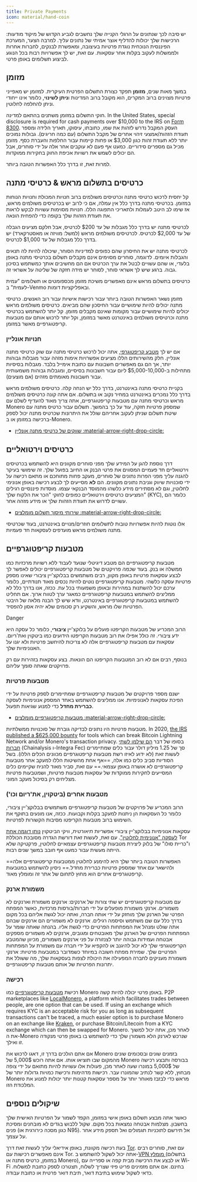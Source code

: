```yaml
---
title: Private Payments
icon: material/hand-coin
---
```


יש סיבה לכך שנתונים על הרגלי הקנייה שלך נחשבים לגביע הקדוש של מיקוד מודעות: הרכישות שלך יכולות להדליף אוצר אמיתי של נתונים עליך. למרבה הצער, המערכת הפיננסית הנוכחית נוגדת פרטיות בעיצובה, ומאפשרת לבנקים, לחברות אחרות ולממשלות לעקוב בקלות אחר עסקאות. עם זאת, יש לך אפשרויות רבות בכל הנוגע לביצוע תשלומים באופן פרטי.

## מזומן

במשך מאות שנים, **מזומן** תפקד כצורת התשלום הפרטית העיקרית. למזומן יש מאפייני פרטיות מצוינים ברוב המקרים, הוא מקובל ברוב המדינות ו**ניתן לשינוי**, כלומר אינו ייחודי וניתן להחלפה לחלוטין.

חוקי התשלום במזומן משתנים בהתאם למדינה. In the United States, special disclosure is required for cash payments over $10,000 to the IRS on [Form 8300](https://irs.gov/businesses/small-businesses-self-employed/form-8300-and-reporting-cash-payments-of-over-10000). העסק המקבל נדרש לזהות את שמו, כתובתו, עיסוקו, תאריך הלידה ומספר תעודת הזהות/אמצעי זיהוי אחרים של מקבל התשלום (עם כמה חריגים). גבולות נמוכים יותר ללא תעודת זהות כגון $3,000 או פחות קיימות עבור החלפות והעברת כסף. מזומן מכיל גם מספרים סידוריים. כמעט אף פעם לא עוקבים אחר אלה על ידי סוחרים, אבל הם יכולים לשמש את רשויות אכיפת החוק בחקירות ממוקדות.

למרות זאת, זו בדרך כלל האפשרות הטובה ביותר.

## כרטיסים בתשלום מראש & כרטיסי מתנה

קל יחסית לרכוש כרטיסי מתנה וכרטיסים משולמים ברוב חנויות המכולת וחנויות הנוחות במזומן. בכרטיסי מתנה בדרך כלל אין עמלה, אם כי לרוב יש בכרטיסים משולמים מראש, אז שימו לב היטב לעמלות ולתאריכי התפוגה הללו. חנויות מסוימות עשויות לבקש לראות את תעודת הזהות שלך בקופה כדי להפחית הונאה.

לכרטיסי מתנה יש בדרך כלל מגבלות של עד $200 לכרטיס, אבל חלקם מציעים הגבלה של עד $2,000 לכרטיס. לכרטיסים משולמים מראש (למשל: מוויזה או מאסטרקארד) יש בדרך כלל מגבלות של עד $1,000 לכרטיס.

לכרטיסי מתנה יש את החיסרון שהם כפופים למדיניות הסוחר, שיכולה להיות לה תנאים והגבלות איומים. לדוגמה, סוחרים מסוימים אינם מקבלים תשלום בכרטיסי מתנה באופן בלעדי, או שהם עשויים לבטל את ערך הכרטיס אם הם מחשיבים אותך כמשתמש בסיכון גבוה. ברגע שיש לך אשראי סוחר, לסוחר יש מידה חזקה של שליטה על אשראי זה.

כרטיסים בתשלום מראש אינם מאפשרים משיכת מזומן מכספומטים או תשלומים "עמית לעמית" ב-Venmo ובאפליקציות דומות.

מזומן נשאר האפשרות הטובה ביותר עבור רכישות אישיות עבור רוב האנשים. כרטיסי מתנה יכולים להיות שימושיים עבור החיסכון שהם מביאים. כרטיסים משולמים מראש יכולים להיות שימושיים עבור מקומות שאינם מקבלים מזומן. קל יותר להשתמש בכרטיסי מתנה וכרטיסים משולמים באינטרנט מאשר במזומן, וקל יותר לרכוש אותם עם מטבעות קריפטוגרפיים מאשר במזומן.

### חנויות אונליין

אם יש לך [מטבע קריפטוגרפי](../cryptocurrency.md), אתה יכול לרכוש כרטיסי מתנה עם שוק כרטיסי מתנה אונליין. חלק מהשירותים הללו מציעים אפשרויות אימות מזהה עבור מגבלות גבוהות יותר, אך הם גם מאפשרים חשבונות עם כתובת אימייל בלבד. מגבלות בסיסיות מתחילות ב-$5,000-10,000 ליום עבור חשבונות בסיסיים, ומגבלות גבוהות משמעותית עבור חשבונות מאומתים מזהים (אם מוצעים).

בקניית כרטיסי מתנה באינטרנט, בדרך כלל יש הנחה קלה. כרטיסים משולמים מראש בדרך כלל נמכרים באינטרנט במחיר נקוב או בתשלום. אם אתה קונה כרטיסים משולמים מראש וכרטיסי מתנה עם מטבעות קריפטוגרפיים, אתה צריך מאוד להעדיף לשלם עם Monero שמספק פרטיות חזקה, עוד על כך בהמשך. תשלום עבור כרטיס מתנה עם שיטת תשלום שניתן לעקוב אחריהם שולל את היתרונות שכרטיס מתנה יכול לספק ברכישה במזומן או ב-Monero.

- [שווקים של כרטיסי מתנה אונליין :material-arrow-right-drop-circle:](../financial-services.md#gift-card-marketplaces)

## כרטיסים וירטואליים

דרך נוספת להגן על המידע שלך מפני סוחרים מקוונים היא להשתמש בכרטיסים וירטואליים חד פעמיים המסווים את פרטי הבנק או החיוב בפועל שלך. זה שימושי בעיקר להגנה עליך מפני הפרות נתונים של סוחרים, מעקב פחות מתוחכם או מתאם רכישה על ידי סוכנויות שיווק וגניבת נתונים מקוונים. הם **לא** מסייעים לך לבצע רכישה באופן אנונימי לחלוטין, וגם לא מסתירים מידע כלשהו מהמוסד הבנקאי עצמו. מוסדות פיננסיים רגילים המציעים כרטיסים וירטואליים כפופים לחוקי "הכר את הלקוח שלך" (KYC), כלומר הם עשויים לדרוש את תעודת הזהות שלך או מידע מזהה אחר.

- [שירותי מיסוך תשלום מומלצים :material-arrow-right-drop-circle:](../financial-services.md#payment-masking-services)

אלו נוטות להיות אפשרויות טובות לתשלומים חוזרים/מנויים באינטרנט, בעוד שכרטיסי מתנה משולמים מראש מועדפים לעסקאות חד פעמיות.

## מטבעות קריפטוגרפיים

מטבעות קריפטוגרפיים הם מטבע דיגיטלי שנועד לעבוד ללא רשויות מרכזיות כמו ממשלה או בנק. בעוד ש*כמה* פרויקטים של מטבעות קריפטוגרפיים יכולים לאפשר לך לבצע עסקאות פרטיות באופן מקוון, רבים משתמשים בבלוקצ'יין ציבורי שאינו מספק פרטיות עסקה כלשהי. מטבעות קריפטוגרפיים נוטים להיות נכסים מאוד תנודתיים, כלומר ערכם יכול להשתנות במהירות ובאופן משמעותי בכל עת. ככזה, אנו בדרך כלל לא ממליצים להשתמש במטבעות קריפטוגרפיים כמאגר ערך לטווח ארוך. אם תחליט להשתמש במטבעות קריפטוגרפיים באינטרנט, וודא שיש לך הבנה מלאה של היבטי הפרטיות שלו מראש, והשקיע רק סכומים שלא יהיה אסון להפסיד.

<div class="admonition danger" markdown>
<p class="admonition-title">Danger</p>

הרוב המכריע של מטבעות הקריפטו פועלים על בלוקצ'יין **ציבורי**, כלומר כל עסקה היא ידע ציבורי. זה כולל אפילו את רוב מטבעות הקריפטו הידועים כמו ביטקוין ואת'ריום. עסקאות עם מטבעות קריפטוגרפיים אלה לא צריכות להיחשב פרטיות ולא יגנו על האנונימיות שלך.

בנוסף, רבים אם לא רוב המטבעות הקריפטו הם הונאות. בצע עסקאות בזהירות עם רק פרויקטים שאתה סומך עליהם.

</div>

### מטבעות פרטיות

ישנם מספר פרויקטים של מטבעות קריפטוגרפיים שמתיימרים לספק פרטיות על ידי הפיכת עסקאות לאנונימיות. אנו ממליצים להשתמש באחד המספק אנונימיות לעסקה **כברירת מחדל** כדי למנוע שגיאות תפעול.

- [מטבעות קריפטוגרפיים מומלצים :material-arrow-right-drop-circle:](../cryptocurrency.md#coins)

מטבעות פרטיות היו נתונים לבדיקה גוברת של סוכנויות ממשלתיות. In 2020, [the IRS published a $625,000 bounty](https://forbes.com/sites/kellyphillipserb/2020/09/14/irs-will-pay-up-to-625000-if-you-can-crack-monero-other-privacy-coins/?sh=2e9808a085cc) for tools which can break Bitcoin Lightning Network and/or Monero's transaction privacy. בסופו של דבר [הם שילמו לשתי חברות](https://sam.gov/opp/5ab94eae1a8d422e88945b64181c6018/view) (Chainalysis ו-Integra Fec) סך של 1.25 מיליון דולר עבור כלים שמתיימרים לעשות זאת (לא ידוע לאיזו רשת מטבעות קריפטוגרפיים מכוונים הכלים הללו). בשל הסודיות סביב כלים כמו אלה, ==אף אחת מהשיטות הללו למעקב אחר מטבעות קריפטוגרפיים לא אושרה באופן עצמאי.== עם זאת, סביר מאוד להניח שקיימים כלים המסייעים לחקירות ממוקדות של עסקאות מטבעות פרטיות, ושמטבעות פרטיות מצליחים רק בסיכול מעקב המוני.

### מטבעות אחרים (ביטקוין, את'ריום וכו')

הרוב המכריע של פרויקטים של מטבעות קריפטוגרפיים משתמשים בבלוקצ'יין ציבורי, כלומר כל העסקאות הן ניתנות למעקב בקלות וקבועות. ככזה, אנו מונעים בתוקף את השימוש ברוב מטבעות הקריפטו מסיבות הקשורות לפרטיות.

עסקאות אנונימיות בבלוקצ'יין ציבורי אפשריות *תיאורטית*, וויקי הביטקוין [נותן דוגמה אחת לעסקה "אנונימית לחלוטין"](https://en.bitcoin.it/wiki/Privacy#Example_-_A_perfectly_private_donation). עם זאת, לעשות זאת דורשת הגדרה מסובכת הכוללת Tor ו"כריית סולו" של בלוק ליצירת מטבעות קריפטוגרפיים עצמאיים לחלוטין, פרקטיקה שלא הייתה מעשית עבור כמעט אף חובב במשך שנים רבות.

==האפשרות הטובה ביותר שלך היא להימנע לחלוטין ממטבעות קריפטוגרפיים אלה ולהישאר עם אחד שמספק פרטיות כברירת מחדל.== ניסיון להשתמש במטבעות קריפטוגרפיים אחרים הוא מחוץ לתחום של אתר זה ומומלץ מאוד.

### משמורת ארנק

עם מטבעות קריפטוגרפיים יש שתי צורות של ארנקים: ארנקים משמורת וארנקים לא משמורים. ארנקי משמורת מופעלים על ידי חברות/בורסות מרכזיות, כאשר המפתח הפרטי של הארנק שלך מוחזק על ידי אותה חברה, ואתה יכול לגשת אליהם בכל מקום בדרך כלל עם שם משתמש וסיסמה רגילים. ארנקים לא משמורים הם ארנקים שבהם אתה שולט ומנהל את המפתחות הפרטיים כדי לגשת אליו. בהנחה שאתה שומר על המפתחות הפרטיים של הארנק שלך מאובטחים ומגובים, ארנקים לא משמורים מספקים אבטחה ועמידות גבוהה יותר לצנזורה על פני ארנקים משמורים, מכיוון שהמטבע הקריפטוגרפי שלך לא יכול להיגנב או להקפיא על ידי חברה עם משמורת על המפתחות הפרטיים שלך. שמירת מפתח חשובה במיוחד כשמדובר במטבעות פרטיות: ארנקי משמורת מעניקים לחברה המפעילה את היכולת לצפות בעסקאות שלך, מה ששולל את יתרונות הפרטיות של אותם מטבעות קריפטוגרפיים.

### רכישה

רכישת [מטבעות קריפטוגרפיים](../cryptocurrency.md) כמו Monero באופן פרטי יכולה להיות קשה. P2P marketplaces like [LocalMonero](https://localmonero.co), a platform which facilitates trades between people, are one option that can be used. If using an exchange which requires KYC is an acceptable risk for you as long as subsequent transactions can't be traced, a much easier option is to purchase Monero on an exchange like [Kraken](https://kraken.com), or purchase Bitcoin/Litecoin from a KYC exchange which can then be swapped for Monero. לאחר מכן, אתה יכול למשוך את ה-Monero שנרכש לארנק הלא משמורן שלך כדי להשתמש בו באופן פרטי מנקודה זו ואילך.

אם אתם הולכים בדרך זו, דאגו לרכוש את Monero בזמנים שונים ובסכומים שונים מהמקום שבו תוציאו אותו. אם אתה רוכש 5,000$ של Monero בבורסה ותבצע רכישה של 5,000$ במונרו שעה לאחר מכן, פעולות אלו עשויות להיות מתואם על ידי צופה מבחוץ, ללא קשר לנתיב שהמונרו עבר. רכישות מדהימות ורכישת כמויות גדולות יותר של Monero מראש כדי לבזבז מאוחר יותר על מספר עסקאות קטנות יותר יכולות למנוע את המלכודת הזו.

## שיקולים נוספים

כאשר אתה מבצע תשלום באופן אישי במזומן, הקפד לשמור על הפרטיות האישית שלך בחשבון. מצלמות אבטחה נמצאות בכל מקום. שקול ללבוש בגדים לא מובחנים ומסיכת פנים (כגון מסכה כירורגית או N95). אל תירשם לתוכניות תגמולים ואל תספק מידע אחר על עצמך.

בעת רכישה מקוונת, באופן אידיאלי עליך לעשות זאת דרך [Tor](tor-overview.md). עם זאת, סוחרים רבים אינם מאפשרים רכישות עם Tor. אתה יכול לשקול להשתמש ב-[VPN מומלץ ](../vpn.md) (בתשלום במזומן, כרטיס מתנה או Monero), או לבצע את הרכישה מבית קפה או ספרייה עם Wi-Fi בחינם. אם אתם מזמינים פריט פיזי שצריך לשלוח, תצטרכו לספק כתובת למשלוח. כדאי לשקול שימוש בתיבת דואר, תיבת דואר פרטית או כתובת עבודה.

